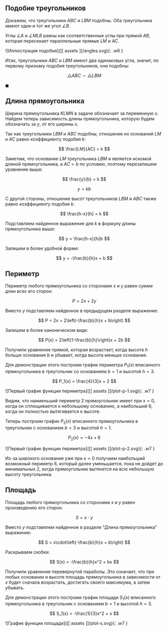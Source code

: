 ## Подобие треугольников

Докажем, что треугольники $ABC$ и $LBM$ подобны. Оба треугольника имеют один и тот же угол $\angle B$.

Углы $\angle A$ и $\angle MLB$ равны как соответственные углы при прямой $AB$, которая пересекает параллельные прямые $LM$ и $AC$.

![Иллюстрация подобия]([[ assets ]]/angles.svg){: .w6 }

Итак, треугольники $ABC$ и $LBM$ имеют два одинаковых угла, значит, по первому признаку подобия треугольников, они подобны:

$$ \triangle ABC \sim \triangle LBM $$

$\blacksquare$

## Длина прямоугольника

Ширина прямоугольника $KLMN$ в задаче обозначает за переменную $x$. Найдем теперь зависимость длины прямоугольника, которую будем обозначать за $y$, от его ширины $x$.

Так как треугольники $LBM$ и $ABC$ подобны, отношение их оснований $LM$ и $AC$ равно коэффициенту подобия $k$:

$$ \frac{LM}{AC} = k $$

Заметим, что основание $LM$ треугольника $LBM$ и является искомой длиной прямоугольника, а $AC = b$ по условию, поэтому перезапишем уравнение выше:

$$ \frac{y}{b} = k $$

$$ y = k b $$

С другой стороны, отношение высот треугольников $LBM$ и $ABC$ также равно коэффициенту подобия $k$:

$$ \frac{h-x}{h} = k $$

Подставляем найденное выражение для $k$ в формулу длины прямоугольника выше:

$$ y = \frac{h-x}{h}b $$

Запишем в более удобной форме:

$$ y = -\frac{b}{h}x + b $$

## Периметр

Периметр любого прямоугольника со сторонами $x$ и $y$ равен сумме длин всех его сторон:

$$ P = 2x + 2y $$

Вместо $y$ подставляем найденное в предыдущем разделе выражение:

$$ P = 2x + 2\left(-\frac{b}{h}x + b\right) $$

Запишем в более каноническом виде:

$$ P(x) = 2\left(1-\frac{b}{h}\right)x + 2b $$

Получили уравнение прямой, которая возрастает, когда высота $h$ больше основания $b$ и убывает, когда высота меньше основания.

Для демонстрации этого построим график периметра $P_1(x)$ вписанного прямоугольника в треугольник со основанием $b=1$ и высотой $h=3$.

$$ P_1(x) = \frac{4}{3}x + 2 $$

![Первый график функции периметра]([[ assets ]]/plot-p-1.svg){: .w7 }

Видим, что наименьший периметр $2$ прямоугольник имеет при $x = 0$, когда он сплющивается к небольшому основанию, а наибольший $6$, когда он полностью вытягивается к высоте.

Теперь построим график $P_2(x)$ вписанного прямоугольника в треугольник с основанием $b=3$ и высотой $h=1$.

$$ P_2(x) = -4x + 6 $$

![Первый график функции периметра]([[ assets ]]/plot-p-2.svg){: .w7 }

Из-за широкого основания уже при $x=0$ получаем наибольший возможный периметр $6$, который далее уменьшается, пока не дойдет до минимальных $2$, когда прямоугольник вытянется на всю небольшую высоту треугольника.

## Площадь

Площадь любого прямоугольника со сторонами $x$ и $y$ равен произведению его сторон:

$$ S = x\cdot y $$

Вместо $y$ подставялем найденное в разделе "Длина прямоугольника" выражение:

$$ S = x\cdot\left(-\frac{b}{h}x + b\right) $$

Раскрываем скобки:

$$ S(x) = -\frac{b}{h}x^2 + bx $$

Получили уравнение перевернутой параболы. Это означает, что при любых основании и высоте площадь прямоугольника в зависимости от $x$ будет сначала возрастать, достигать своего максимума, а затем убывать.

Для демонстрации этого построим график площади $S_1(x)$ вписанного прямоугольника в треугольник с основанием $b=1$ и высотой $h=3$.

$$ S_1(x) = -\frac{1}{3}x^2 + x $$

![График функции площади]([[ assets ]]/plot-s.svg){: .w7 }